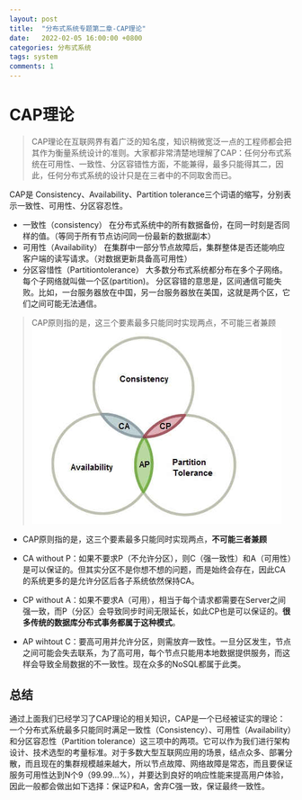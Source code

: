 ```yaml
---
layout: post
title:  "分布式系统专题第二章-CAP理论"
date:   2022-02-05 16:00:00 +0800
categories: 分布式系统
tags: system
comments: 1
---
```

# CAP理论
> CAP理论在互联网界有着广泛的知名度，知识稍微宽泛一点的工程师都会把其作为衡量系统设计的准则。大家都非常清楚地理解了CAP：任何分布式系统在可用性、一致性、分区容错性方面，不能兼得，最多只能得其二，因此，任何分布式系统的设计只是在三者中的不同取舍而已。

CAP是 Consistency、Availability、Partition tolerance三个词语的缩写，分别表示一致性、可用性、分区容忍性。
* 一致性（consistency）
在分布式系统中的所有数据备份，在同一时刻是否同样的值。（等同于所有节点访问同一份最新的数据副本）
* 可用性（Availability）
在集群中一部分节点故障后，集群整体是否还能响应客户端的读写请求。（对数据更新具备高可用性）
* 分区容惜性（Partitiontolerance）
大多数分布式系统都分布在多个子网络。每个子网络就叫做一个区(partition)。
分区容错的意思是，区间通信可能失败。比如，一台服务器放在中国，另一台服务器放在美国，这就是两个区，它们之间可能无法通信。

> CAP原则指的是，这三个要素最多只能同时实现两点，不可能三者兼顾
![cap](/img/in-post/system/2.jpg)

* CAP原则指的是，这三个要素最多只能同时实现两点，**不可能三者兼顾**

* CA without P：如果不要求P（不允许分区），则C（强一致性）和A（可用性）是可以保证的。但其实分区不是你想不想的问题，而是始终会存在，因此CA的系统更多的是允许分区后各子系统依然保持CA。
* CP without A：如果不要求A（可用），相当于每个请求都需要在Server之间强一致，而P（分区）会导致同步时间无限延长，如此CP也是可以保证的。**很多传统的数据库分布式事务都属于这种模式**。
* AP wihtout C：要高可用并允许分区，则需放弃一致性。一旦分区发生，节点之间可能会失去联系，为了高可用，每个节点只能用本地数据提供服务，而这样会导致全局数据的不一致性。现在众多的NoSQL都属于此类。

## 总结
通过上面我们已经学习了CAP理论的相关知识，CAP是一个已经被证实的理论：一个分布式系统最多只能同时满足一致性（Consistency）、可用性（Availability）和分区容忍性（Partition tolerance）这三项中的两项。它可以作为我们进行架构设计、技术选型的考量标准。对于多数大型互联网应用的场景，结点众多、部署分散，而且现在的集群规模越来越大，所以节点故障、网络故障是常态，而且要保证服务可用性达到N个9（99.99…%），并要达到良好的响应性能来提高用户体验，因此一般都会做出如下选择：保证P和A，舍弃C强一致，保证最终一致性。